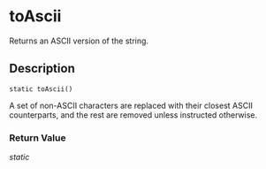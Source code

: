 # toAscii
Returns an ASCII version of the string.

## Description
`static toAscii()`

A set of non-ASCII characters are replaced with their closest ASCII
counterparts, and the rest are removed unless instructed otherwise.


### Return Value
_static_